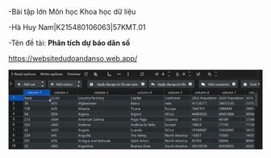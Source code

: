 -Bài tập lớn Môn học Khoa học dữ liệu

-Hà Huy Nam|K215480106063|57KMT.01

-Tên đề tài: **Phân tích dự báo dân số**

https://websitedudoandanso.web.app/

![alt text](image.png)